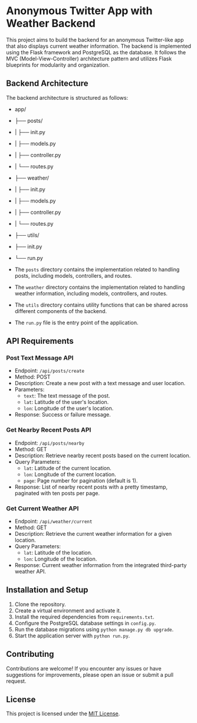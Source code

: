 # Anonymous Twitter App with Weather Backend

This project aims to build the backend for an anonymous Twitter-like app that also displays current weather information. The backend is implemented using the Flask framework and PostgreSQL as the database. It follows the MVC (Model-View-Controller) architecture pattern and utilizes Flask blueprints for modularity and organization.

## Backend Architecture

The backend architecture is structured as follows:

- app/
- ├── posts/
- | ├── init.py
- | ├── models.py
- | ├── controller.py
- | └── routes.py
- ├── weather/
- | ├── init.py
- | ├── models.py
- | ├── controller.py
- | └── routes.py
- ├── utils/
- ├── init.py
- └── run.py


- The `posts` directory contains the implementation related to handling posts, including models, controllers, and routes.
- The `weather` directory contains the implementation related to handling weather information, including models, controllers, and routes.
- The `utils` directory contains utility functions that can be shared across different components of the backend.
- The `run.py` file is the entry point of the application.

## API Requirements

### Post Text Message API

- Endpoint: `/api/posts/create`
- Method: POST
- Description: Create a new post with a text message and user location.
- Parameters:
  - `text`: The text message of the post.
  - `lat`: Latitude of the user's location.
  - `lon`: Longitude of the user's location.
- Response: Success or failure message.

### Get Nearby Recent Posts API

- Endpoint: `/api/posts/nearby`
- Method: GET
- Description: Retrieve nearby recent posts based on the current location.
- Query Parameters:
  - `lat`: Latitude of the current location.
  - `lon`: Longitude of the current location.
  - `page`: Page number for pagination (default is 1).
- Response: List of nearby recent posts with a pretty timestamp, paginated with ten posts per page.

### Get Current Weather API

- Endpoint: `/api/weather/current`
- Method: GET
- Description: Retrieve the current weather information for a given location.
- Query Parameters:
  - `lat`: Latitude of the location.
  - `lon`: Longitude of the location.
- Response: Current weather information from the integrated third-party weather API.

## Installation and Setup

1. Clone the repository.
2. Create a virtual environment and activate it.
3. Install the required dependencies from `requirements.txt`.
4. Configure the PostgreSQL database settings in `config.py`.
5. Run the database migrations using `python manage.py db upgrade`.
6. Start the application server with `python run.py`.

## Contributing

Contributions are welcome! If you encounter any issues or have suggestions for improvements, please open an issue or submit a pull request.

## License

This project is licensed under the [MIT License](LICENSE).
